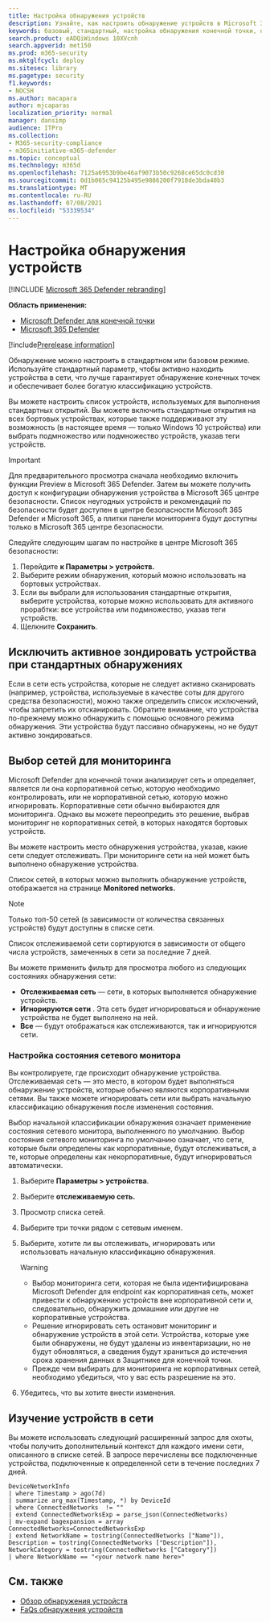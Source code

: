```yaml
---
title: Настройка обнаружения устройств
description: Узнайте, как настроить обнаружение устройств в Microsoft 365 Defender с помощью базового или стандартного обнаружения
keywords: базовый, стандартный, настройка обнаружения конечной точки, обнаружения устройств
search.product: eADQiWindows 10XVcnh
search.appverid: met150
ms.prod: m365-security
ms.mktglfcycl: deploy
ms.sitesec: library
ms.pagetype: security
f1.keywords:
- NOCSH
ms.author: macapara
author: mjcaparas
localization_priority: normal
manager: dansimp
audience: ITPro
ms.collection:
- M365-security-compliance
- m365initiative-m365-defender
ms.topic: conceptual
ms.technology: m365d
ms.openlocfilehash: 7125a6953b9be46af9073b50c9268ce65dc0cd30
ms.sourcegitcommit: 0d1b065c94125b495e9886200f7918de3bda40b3
ms.translationtype: MT
ms.contentlocale: ru-RU
ms.lasthandoff: 07/08/2021
ms.locfileid: "53339534"
---
```

# <a name="configure-device-discovery"></a>Настройка обнаружения устройств

[!INCLUDE [Microsoft 365 Defender rebranding](../../includes/microsoft-defender.md)]

**Область применения:**
- [Microsoft Defender для конечной точки](https://go.microsoft.com/fwlink/p/?linkid=2146631)
- [Microsoft 365 Defender](https://go.microsoft.com/fwlink/?linkid=2118804)


[!include[Prerelease information](../../includes/prerelease.md)]

Обнаружение можно настроить в стандартном или базовом режиме. Используйте стандартный параметр, чтобы активно находить устройства в сети, что лучше гарантирует обнаружение конечных точек и обеспечивает более богатую классификацию устройств. 

Вы можете настроить список устройств, используемых для выполнения стандартных открытий. Вы можете включить стандартные открытия на всех бортовых устройствах, которые также поддерживают эту возможность (в настоящее время — только Windows 10 устройства) или выбрать подмножество или подмножество устройств, указав теги устройств.

> [!IMPORTANT]
> Для предварительного просмотра сначала необходимо включить функции Preview в Microsoft 365 Defender.
> Затем вы можете получить доступ к конфигурации обнаружения устройства в Microsoft 365 центре безопасности. Список неугодных устройств и рекомендаций по безопасности будет доступен в центре безопасности Microsoft 365 Defender и Microsoft 365, а плитки панели мониторинга будут доступны только в Microsoft 365 центре безопасности.

Следуйте следующим шагам по настройке в центре Microsoft 365 безопасности:

1. Перейдите **к Параметры > устройств.**
2. Выберите режим обнаружения, который можно использовать на бортовых устройствах.
3. Если вы выбрали для использования стандартные открытия, выберите устройства, которые можно использовать для активного прорабтки: все устройства или подмножество, указав теги устройств.
4. Щелкните **Сохранить**.

## <a name="exclude-devices-from-being-actively-probed-in-standard-discovery"></a>Исключить активное зондировать устройства при стандартных обнаружениях

Если в сети есть устройства, которые не следует активно сканировать (например, устройства, используемые в качестве соты для другого средства безопасности), можно также определить список исключений, чтобы запретить их отсканировать. Обратите внимание, что устройства по-прежнему можно обнаружить с помощью основного режима обнаружения. Эти устройства будут пассивно обнаружены, но не будут активно зондироваться. 

## <a name="select-networks-to-monitor"></a>Выбор сетей для мониторинга

 Microsoft Defender для конечной точки анализирует сеть и определяет, является ли она корпоративной сетью, которую необходимо контролировать, или не корпоративной сетью, которую можно игнорировать. Корпоративные сети обычно выбираются для мониторинга. Однако вы можете переопредить это решение, выбрав мониторинг не корпоративных сетей, в которых находятся бортовых устройств. 

Вы можете настроить место обнаружения устройства, указав, какие сети следует отслеживать. При мониторинге сети на ней может быть выполнено обнаружение устройства. 

Список сетей, в которых можно выполнить обнаружение устройств, отображается на странице **Monitored networks.** 

> [!NOTE]
> Только топ-50 сетей (в зависимости от количества связанных устройств) будут доступны в списке сети. 

Список отслеживаемой сети сортируются в зависимости от общего числа устройств, замеченных в сети за последние 7 дней.

Вы можете применить фильтр для просмотра любого из следующих состояниях обнаружения сети:

- **Отслеживаемая сеть** — сети, в которых выполняется обнаружение устройств.
- **Игнорируются сети** . Эта сеть будет игнорироваться и обнаружение устройства не будет выполнено на ней.
- **Все** — будут отображаться как отслеживаются, так и игнорируются сети.

### <a name="configure-the-network-monitor-state"></a>Настройка состояния сетевого монитора

Вы контролируете, где происходит обнаружение устройства. Отслеживаемая сеть — это место, в котором будет выполняться обнаружение устройств, которые обычно являются корпоративными сетями. Вы также можете игнорировать сети или выбрать начальную классификацию обнаружения после изменения состояния.

Выбор начальной классификации обнаружения означает применение состояния сетевого монитора, выполненного по умолчанию. Выбор состояния сетевого мониторинга по умолчанию означает, что сети, которые были определены как корпоративные, будут отслеживаться, а те, которые определены как некорпоративные, будут игнорироваться автоматически.

1. Выберите **Параметры > устройства**.
2. Выберите **отслеживаемую сеть.**
3. Просмотр списка сетей.
4. Выберите три точки рядом с сетевым именем.
5. Выберите, хотите ли вы отслеживать, игнорировать или использовать начальную классификацию обнаружения.

    > [!WARNING]
    >
    > - Выбор мониторинга сети, которая не была идентифицирована Microsoft Defender для endpoint как корпоративная сеть, может привести к обнаружению устройств вне корпоративной сети и, следовательно, обнаружить домашние или другие не корпоративные устройства.
    > - Решение игнорировать сеть остановит мониторинг и обнаружение устройств в этой сети. Устройства, которые уже были обнаружены, не будут удалены из инвентаризации, но не будут обновляться, а сведения будут храниться до истечения срока хранения данных в Защитнике для конечной точки.
    > - Прежде чем выбирать для мониторинга не корпоративных сетей, необходимо убедиться, что у вас есть разрешение на это.

6. Убедитесь, что вы хотите внести изменения. 

## <a name="explore-devices-in-the-network"></a>Изучение устройств в сети

Вы можете использовать следующий расширенный запрос для охоты, чтобы получить дополнительный контекст для каждого имени сети, описанного в списке сетей. В запросе перечислены все подключенные устройства, подключенные к определенной сети в течение последних 7 дней.

```kusto
DeviceNetworkInfo
| where Timestamp > ago(7d)
| summarize arg_max(Timestamp, *) by DeviceId
| where ConnectedNetworks  != ""
| extend ConnectedNetworksExp = parse_json(ConnectedNetworks)
| mv-expand bagexpansion = array ConnectedNetworks=ConnectedNetworksExp
| extend NetworkName = tostring(ConnectedNetworks ["Name"]), Description = tostring(ConnectedNetworks ["Description"]), NetworkCategory = tostring(ConnectedNetworks ["Category"])
| where NetworkName == "<your network name here>"
```

## <a name="see-also"></a>См. также

- [Обзор обнаружения устройств](device-discovery.md)
- [FaQs обнаружения устройств](device-discovery-faq.md)
